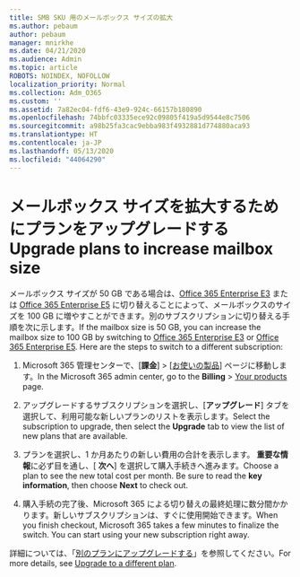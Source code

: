 ```yaml
---
title: SMB SKU 用のメールボックス サイズの拡大
ms.author: pebaum
author: pebaum
manager: mnirkhe
ms.date: 04/21/2020
ms.audience: Admin
ms.topic: article
ROBOTS: NOINDEX, NOFOLLOW
localization_priority: Normal
ms.collection: Adm_O365
ms.custom: ''
ms.assetid: 7a82ec04-fdf6-43e9-924c-66157b180890
ms.openlocfilehash: 74bbfc03335ece92c09805f419a5d9544e8c7506
ms.sourcegitcommit: a98b25fa3cac9ebba983f4932881d774880aca93
ms.translationtype: HT
ms.contentlocale: ja-JP
ms.lasthandoff: 05/13/2020
ms.locfileid: "44064290"
---
```

# <a name="upgrade-plans-to-increase-mailbox-size"></a><span data-ttu-id="711ec-102">メールボックス サイズを拡大するためにプランをアップグレードする</span><span class="sxs-lookup"><span data-stu-id="711ec-102">Upgrade plans to increase mailbox size</span></span>

<span data-ttu-id="711ec-p101">メールボックス サイズが 50 GB である場合は、[Office 365 Enterprise E3](https://products.office.com/business/office-365-enterprise-e3-business-software) または [Office 365 Enterprise E5](https://products.office.com/business/office-365-enterprise-e5-business-software) に切り替えることによって、メールボックスのサイズを 100 GB に増やすことができます。別のサブスクリプションに切り替える手順を次に示します。</span><span class="sxs-lookup"><span data-stu-id="711ec-p101">If the mailbox size is 50 GB, you can increase the mailbox size to 100 GB by switching to [Office 365 Enterprise E3](https://products.office.com/business/office-365-enterprise-e3-business-software) or [Office 365 Enterprise E5](https://products.office.com/business/office-365-enterprise-e5-business-software). Here are the steps to switch to a different subscription:</span></span>
  
1. <span data-ttu-id="711ec-105">Microsoft 365 管理センターで、[**課金**]  >  [[お使いの製品](https://go.microsoft.com/fwlink/p/?linkid=842054)] ページに移動します。</span><span class="sxs-lookup"><span data-stu-id="711ec-105">In the Microsoft 365 admin center, go to the **Billing** > [Your products](https://go.microsoft.com/fwlink/p/?linkid=842054) page.</span></span>

2. <span data-ttu-id="711ec-106">アップグレードするサブスクリプションを選択し、[**アップグレード**] タブを選択して、利用可能な新しいプランのリストを表示します。</span><span class="sxs-lookup"><span data-stu-id="711ec-106">Select the subscription to upgrade, then select the **Upgrade** tab to view the list of new plans that are available.</span></span>

3. <span data-ttu-id="711ec-p102">プランを選択し、1 か月あたりの新しい費用の合計を表示します。 **重要な情報**に必ず目を通し、[ **次へ**] を選択して購入手続きへ進みます。</span><span class="sxs-lookup"><span data-stu-id="711ec-p102">Choose a plan to see the new total cost per month. Be sure to read the **key information**, then choose **Next** to check out.</span></span>

4. <span data-ttu-id="711ec-p103">購入手続の完了後、Microsoft 365 による切り替えの最終処理に数分間かかります。新しいサブスクリプションは、すぐに使用開始できます。</span><span class="sxs-lookup"><span data-stu-id="711ec-p103">When you finish checkout, Microsoft 365 takes a few minutes to finalize the switch. You can start using your new subscription right away.</span></span>

<span data-ttu-id="711ec-111">詳細については、「[別のプランにアップグレードする](https://docs.microsoft.com/microsoft-365/commerce/subscriptions/upgrade-to-different-plan)」を参照してください。</span><span class="sxs-lookup"><span data-stu-id="711ec-111">For more details, see [Upgrade to a different plan](https://docs.microsoft.com/microsoft-365/commerce/subscriptions/upgrade-to-different-plan).</span></span>